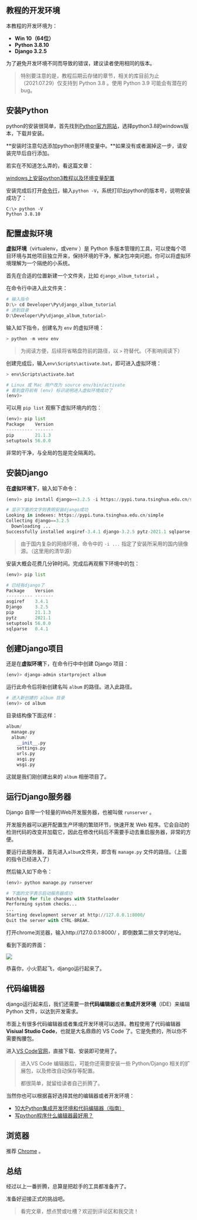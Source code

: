 ## 教程的开发环境

本教程的开发环境为：

- **Win 10（64位）**
- **Python 3.8.10**
- **Django 3.2.5**

为了避免开发环境不同而导致的错误，建议读者使用相同的版本。

> 特别要注意的是，教程后期云存储的章节，相关的库目前为止（2021.07.29）仅支持到 Python 3.8 。使用 Python 3.9 可能会有潜在的 bug。

## 安装Python

python的安装很简单，首先找到[Python官方网站](https://www.python.org/downloads/windows/)，选择python3.8的windows版本，下载并安装。

**安装时注意勾选添加python到环境变量中。**如果没有或者漏掉这一步，请安装完毕后自行添加。

若实在不知道怎么弄的，看这篇文章：

[windows上安装python3教程以及环境变量配置](https://blog.csdn.net/random_w/article/details/78897365)

安装完成后打开[命令行](https://jingyan.baidu.com/article/046a7b3e83a505f9c27fa9a2.html)，输入`python -V`，系统打印出python的版本号，说明安装成功了：

```
C:\> python -V
Python 3.8.10
```

## 配置虚拟环境

**虚拟环境**（virtualenv，或venv ）是 Python 多版本管理的工具，可以使每个项目环境与其他项目独立开来，保持环境的干净，解决包冲突问题。你可以将虚拟环境理解为一个隔绝的小系统。

首先在合适的位置新建一个文件夹，比如 `django_album_tutorial` 。

在命令行中进入此文件夹：

```python
# 输入指令
D:\> cd Developer\Py\django_album_tutorial
# 进到目录
D:\Developer\Py\django_album_tutorial> 
```

输入如下指令，创建名为 `env` 的虚拟环境：

```python
> python -m venv env
```

> 为阅读方便，后续将省略盘符前的路径，以 `>` 符替代。（不影响阅读下）

创建完成后，输入`env\Scripts\activate.bat`，即可进入虚拟环境：

```python
> env\Scripts\activate.bat

# Linux 或 Mac 用户改为 source env/bin/activate
# 看到盘符前有 (env) 标识说明进入虚拟环境成功了
(env)>
```

可以用 `pip list` 观察下虚拟环境内的包：

```python
(env)> pip list
Package    Version
---------- -------
pip        21.1.3
setuptools 56.0.0
```

非常的干净，与全局的包是完全隔离的。

## 安装Django

**在虚拟环境下**，输入如下命令：

```python
(env)> pip install django==3.2.5 -i https://pypi.tuna.tsinghua.edu.cn/simple

# 显示下面的文字则表明安装django成功
Looking in indexes: https://pypi.tuna.tsinghua.edu.cn/simple
Collecting django==3.2.5
  Downloading ...
Successfully installed asgiref-3.4.1 django-3.2.5 pytz-2021.1 sqlparse-0.4.1
```

> 由于国内复杂的网络环境，命令中的 `-i ...` 指定了安装所采用的国内镜像源。（这里用的清华源）

安装大概会花费几分钟时间。完成后再观察下环境中的包：

```python
(env)> pip list

# 已经有django了
Package    Version
---------- -------
asgiref    3.4.1
Django     3.2.5
pip        21.1.3
pytz       2021.1
setuptools 56.0.0
sqlparse   0.4.1
```

## 创建Django项目

还是在**虚拟环境**下，在命令行中中创建 Django 项目：

```python
(env)> django-admin startproject album
```

运行此命令后将新创建名叫 `album` 的路径。进入此路径。

```python
# 进入新创建的 album 目录
(env)> cd album
```

目录结构像下面这样：

```python
album/
  manage.py
  album/
    __init__.py
    settings.py
    urls.py
    asgi.py
    wsgi.py
```

这就是我们刚创建出来的 `album` 相册项目了。

## 运行Django服务器

Django 自带一个轻量的Web开发服务器，也被叫做 `runserver` 。

开发服务器可以避开配置生产环境的繁琐环节，快速开发 Web 程序。它会自动的检测代码的改变并加载它，因此在修改代码后不需要手动去重启服务器，非常的方便。

要运行此服务器，首先进入`album`文件夹，即含有 `manage.py` 文件的路径。（上面的指令已经进入了）

然后输入如下命令：

```python
(env)> python manage.py runserver

# 下面的文字表示启动服务器成功
Watching for file changes with StatReloader
Performing system checks...
...
Starting development server at http://127.0.0.1:8000/
Quit the server with CTRL-BREAK.
```

打开chrome浏览器，输入http://127.0.0.1:8000/ ，即倒数第二排文字的地址。

看到下面的界面：

![](https://blog.dusaiphoto.com/django-album-10-1.png)

恭喜你，小火箭起飞，django运行起来了。

## 代码编辑器

django运行起来后，我们还需要一款**代码编辑器**或者**集成开发环境**（IDE）来编辑 Python 文件，以达到开发需求。

市面上有很多代码编辑器或者集成开发环境可以选择。教程使用了代码编辑器**Visiual Studio Code**，也就是大名鼎鼎的 VS Code 了。它是免费的，所以你不需要掏腰包。

进入[VS Code官网](https://code.visualstudio.com/)，直接下载、安装即可使用了。

> 进入VS Code 编辑器后，可能你还需要安装一些 Python/Django 相关的扩展包，以及修改自动保存等配置。
>
> 都很简单，就留给读者自己折腾了。

当然你也可以根据喜好选择其他的编辑器或者开发环境：

- [10大Python集成开发环境和代码编辑器（指南）](https://blog.csdn.net/cH3RUF0tErmB3yH/article/details/80156176)
- [写python程序什么编辑器最好用？](https://www.zhihu.com/question/20476960)

## 浏览器

推荐 [Chrome](https://www.google.com/chrome/) 。

## 总结

经过以上一番折腾，总算是把趁手的工具都准备齐了。

准备好迎接正式的挑战吧。

> 看完文章，想点赞或吐槽？欢迎到评论区和我交流！
